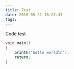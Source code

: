 ```yaml
---
title: Test
date: 2016-05-21 16:27:33
tags:
---
```


Code test
```c
void main()
{
	printk("hello world\n");
	return;
}
```
